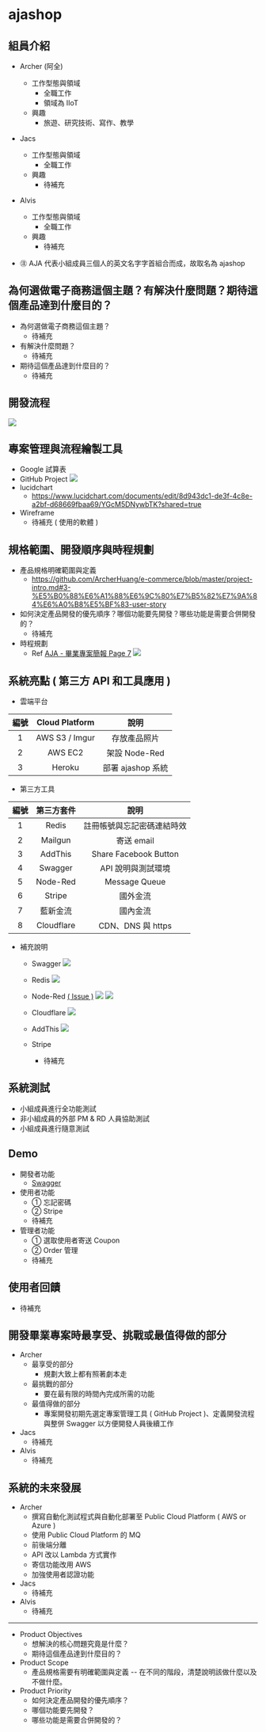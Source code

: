 # ajashop
## 組員介紹
* Archer (阿全)
  * 工作型態與領域
    * 全職工作
    * 領域為 IIoT
  * 興趣
    * 旅遊、研究技術、寫作、教學
* Jacs
  * 工作型態與領域
    * 全職工作
  * 興趣
    * 待補充
* Alvis
  * 工作型態與領域
    * 全職工作
  * 興趣
    * 待補充
  
* ㊟ AJA 代表小組成員三個人的英文名字字首組合而成，故取名為 ajashop

## 為何選做電子商務這個主題？有解決什麼問題？期待這個產品達到什麼目的？
* 為何選做電子商務這個主題？
  * 待補充
* 有解決什麼問題？
  * 待補充
* 期待這個產品達到什麼目的？
  * 待補充

## 開發流程
![](https://oranwind.s3.amazonaws.com/2019/Nov/_____2019_11_19___2_32_28-1574145171619.png)

## 專案管理與流程繪製工具
* Google 試算表
* GitHub Project
  ![](https://oranwind.s3.amazonaws.com/2019/Nov/1_24g7O7hLYotolsIDtR9fuA-1574142315609.png)
* lucidchart
  * https://www.lucidchart.com/documents/edit/8d943dc1-de3f-4c8e-a2bf-d68669fbaa69/YGcM5DNywbTK?shared=true
* Wireframe
  * 待補充 ( 使用的軟體 )
  
## 規格範圍、開發順序與時程規劃
* 產品規格明確範圍與定義
  * https://github.com/ArcherHuang/e-commerce/blob/master/project-intro.md#3-%E5%B0%88%E6%A1%88%E6%9C%80%E7%B5%82%E7%9A%84%E6%A0%B8%E5%BF%83-user-story
* 如何決定產品開發的優先順序？哪個功能要先開發？哪些功能是需要合併開發的？
  * 待補充
* 時程規劃
  * Ref [AJA -  畢業專案簡報 Page 7](https://docs.google.com/presentation/d/1eEFugzsHLU2zndnr_4QGcI4YsZLs-XfPL38dQUcSa2Q/edit?folder=1RGHRIP7m1JHTc-bpsIt2flYp63h0ahQS#slide=id.g78f9a65bac_0_354)
  ![](https://oranwind.s3.amazonaws.com/2019/Nov/_____2019_11_19___3_48_43-1574149747189.png)
  
## 系統亮點 ( 第三方 API 和工具應用 )
* 雲端平台

| 編號 | Cloud Platform |        說明        |
|:----:|:----------:|:------------------:|
|  1  |    AWS S3 / Imgur |  存放產品照片 |
|  2  |   AWS EC2  |  架設 Node-Red |
|  3  |   Heroku  |  部署 ajashop 系統 |

* 第三方工具  

| 編號 | 第三方套件 |        說明        |
|:----:|:----------:|:------------------:|
|  1  |    Redis   |  註冊帳號與忘記密碼連結時效  |
|  2  |   Mailgun  |      寄送 email      |
|  3  |   AddThis  |    Share Facebook Button    |
|  4  |   Swagger  | API 說明與測試環境 |
|  5  |   Node-Red  | Message Queue |
|  6  |   Stripe  | 國外金流 |
|  7  |   藍新金流  | 國內金流 |
|  8  |   Cloudflare  | CDN、DNS 與 https |

* 補充說明
  * Swagger
    ![](https://oranwind.s3.amazonaws.com/2019/Nov/1_af0sASMU75aaV5AkRmJ9HA-1574142401713.png)
    
  * Redis
    ![](https://oranwind.s3.amazonaws.com/2019/Nov/_____2019_11_19___1_49_01-1574142553916.png)
    
  * Node-Red [( Issue )](https://github.com/ArcherHuang/e-commerce/issues/218)
    ![](https://oranwind.s3.amazonaws.com/2019/Nov/1_RyWCsGqAOXS42RPy6vnMAA-1574142582374.png)
    ![](https://oranwind.s3.amazonaws.com/2019/Nov/_____2019_11_08___1_46_56-1573192035760.png)
    
  * Cloudflare
    ![](https://oranwind.s3.amazonaws.com/2019/Nov/1_FXt0vqd5_kZK7cwfdqwIfw-1574142612645.png)
    
  * AddThis
    ![](https://oranwind.s3.amazonaws.com/2019/Nov/1_ImKeGJHdaAX4CSx6h3ve3A-1574142649095.png)

  * Stripe
    * 待補充

## 系統測試
* 小組成員進行全功能測試
* 非小組成員的外部 PM & RD 人員協助測試
* 小組成員進行隨意測試

## Demo
* 開發者功能
  * [Swagger](https://ajashop.co/api-docs/)
* 使用者功能
  * ① 忘記密碼
  * ② Stripe
  * 待補充
* 管理者功能
  * ① 選取使用者寄送 Coupon
  * ② Order 管理
  * 待補充
  
## 使用者回饋
* 待補充

## 開發畢業專案時最享受、挑戰或最值得做的部分
* Archer
  * 最享受的部分
    * 規劃大致上都有照著劇本走
  * 最挑戰的部分
    * 要在最有限的時間內完成所需的功能
  * 最值得做的部分
    * 專案開發初期先選定專案管理工具 ( GitHub Project )、定義開發流程與整併 Swagger 以方便開發人員後續工作
* Jacs
  * 待補充
* Alvis  
  * 待補充

## 系統的未來發展
* Archer
  * 撰寫自動化測試程式與自動化部署至 Public Cloud Platform ( AWS or Azure )
  * 使用 Public Cloud Platform 的 MQ
  * 前後端分離
  * API 改以 Lambda 方式實作
  * 寄信功能改用 AWS
  * 加強使用者認證功能
* Jacs
  * 待補充
* Alvis  
  * 待補充
  
---
* Product Objectives
  * 想解決的核心問題究竟是什麼？
  * 期待這個產品達到什麼目的？
* Product Scope
  * 產品規格需要有明確範圍與定義 -- 在不同的階段，清楚說明該做什麼以及不做什麼。
* Product Priority
  * 如何決定產品開發的優先順序？
  * 哪個功能要先開發？
  * 哪些功能是需要合併開發的？
